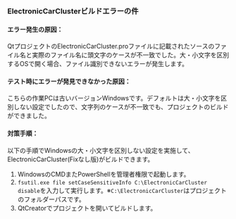 ### ElectronicCarClusterビルドエラーの件

#### エラー発生の原因：
QtプロジェクトのElectronicCarCluster.proファイルに記載されたソースのファイル名と実際のファイル名に頭文字のケースが不一致でした。大・小文字を区別するOSで開く場合、ファイル識別できないエラーが発生します。

#### テスト時にエラーが発見できなかった原因：
こちらの作業PCは古いバージョンWindowsです。デフォルトは大・小文字を区別しない設定でしたので、文字列のケースが不一致でも、プロジェクトのビルドができました。

#### 対策手順：
以下の手順でWindowsの大・小文字を区別しない設定を実施して、ElectronicCarCluster(Fixなし版)がビルドできます。
1. WindowsのCMDまたPowerShellを管理者権限で起動します。
2. `fsutil.exe file setCaseSensitiveInfo C:\ElectronicCarCluster disable`を入力して実行します。※`C:\ElectronicCarCluster`はプロジェクトのフォルダーパスです。
3. QtCreatorでプロジェクトを開いてビルドします。
